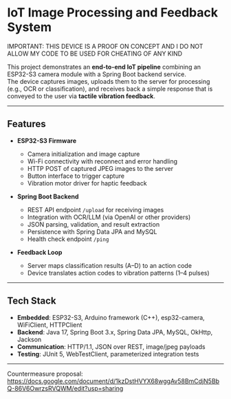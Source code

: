 # IoT Image Processing and Feedback System

IMPORTANT: THIS DEVICE IS A PROOF ON CONCEPT AND I DO NOT ALLOW MY CODE TO BE USED FOR CHEATING OF ANY KIND

This project demonstrates an **end-to-end IoT pipeline** combining an ESP32-S3 camera module with a Spring Boot backend service.  
The device captures images, uploads them to the server for processing (e.g., OCR or classification), and receives back a simple response that is conveyed to the user via **tactile vibration feedback**.

---

## Features

- **ESP32-S3 Firmware**
  - Camera initialization and image capture
  - Wi-Fi connectivity with reconnect and error handling
  - HTTP POST of captured JPEG images to the server
  - Button interface to trigger capture
  - Vibration motor driver for haptic feedback

- **Spring Boot Backend**
  - REST API endpoint `/upload` for receiving images
  - Integration with OCR/LLM (via OpenAI or other providers)
  - JSON parsing, validation, and result extraction
  - Persistence with Spring Data JPA and MySQL
  - Health check endpoint `/ping`

- **Feedback Loop**
  - Server maps classification results (A–D) to an action code
  - Device translates action codes to vibration patterns (1–4 pulses)

---

## Tech Stack

- **Embedded**: ESP32-S3, Arduino framework (C++), esp32-camera, WiFiClient, HTTPClient  
- **Backend**: Java 17, Spring Boot 3.x, Spring Data JPA, MySQL, OkHttp, Jackson  
- **Communication**: HTTP/1.1, JSON over REST, image/jpeg payloads  
- **Testing**: JUnit 5, WebTestClient, parameterized integration tests  

---
Countermeasure proposal: https://docs.google.com/document/d/1kzDstHVYX68wggAv58BmCdjN5BbQ-86V6OwrzsRVQWM/edit?usp=sharing

